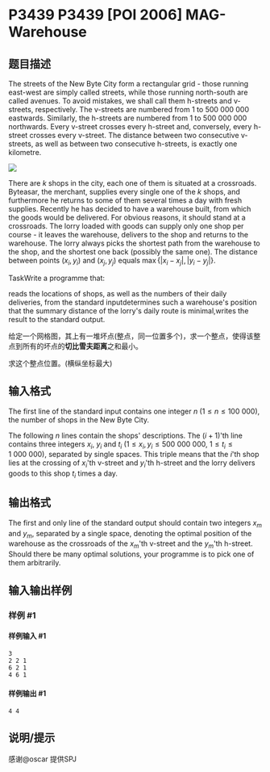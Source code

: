 # P3439 P3439 [POI 2006] MAG-Warehouse

## 题目描述

The streets of the New Byte City form a rectangular grid - those running east-west are simply called streets, while those running north-south are called avenues. To avoid mistakes, we shall call them h-streets and v-streets, respectively. The v-streets are numbered from $1$ to $500\ 000\ 000$ eastwards. Similarly, the h-streets are numbered from $1$ to $500\ 000\ 000$ northwards. Every v-street crosses every h-street and, conversely, every h-street crosses every v-street. The distance between two consecutive v-streets, as well as between two consecutive h-streets, is exactly one kilometre.

 ![](https://cdn.luogu.com.cn/upload/pic/6964.png) 

There are $k$ shops in the city, each one of them is situated at a crossroads. Byteasar, the merchant, supplies every single one of the $k$ shops, and furthermore he returns to some of them several times a day with fresh supplies. Recently he has decided to have a warehouse built, from which the goods would be delivered. For obvious reasons, it should stand at a crossroads. The lorry loaded with goods can supply only one shop per course - it leaves the warehouse, delivers to the shop and returns to the warehouse. The lorry always picks the shortest path from the warehouse to the shop, and the shortest one back (possibly the same one). The distance between points $(x_i, y_i)$ and $(x_j, y_j)$ equals $\max \{ |x_i - x_j|, |y_i - y_j| \}$.

TaskWrite a programme that:

reads the locations of shops, as well as the numbers of their daily deliveries, from the standard inputdetermines such a warehouse's position that the summary distance of the lorry's daily route is minimal,writes the result to the standard output.

给定一个网格图，其上有一堆坏点(整点，同一位置多个)，求一个整点，使得该整点到所有的坏点的**切比雪夫距离**之和最小。

求这个整点位置。(横纵坐标最大)


## 输入格式

The first line of the standard input contains one integer $n$ ($1 \le n \le 100\ 000$), the number of shops in the New Byte City.

The following $n$ lines contain the shops' descriptions. The $(i+1)$'th line contains three integers $x_i$, $y_i$ and $t_i$ ($1 \le x_i, y_i \le 500\ 000\ 000$, $1 \le t_i \le 1\ 000\ 000$), separated by single spaces. This triple means that the $i$'th shop lies at the crossing of $x_i$'th v-street and $y_i$'th h-street and the lorry delivers goods to this shop $t_i$ times a day.


## 输出格式

The first and only line of the standard output should contain two integers $x_m$ and $y_m$, separated by a single space, denoting the optimal position of the warehouse as the crossroads of the $x_m$'th v-street and the $y_m$'th h-street. Should there be many optimal solutions, your programme is to pick one of them arbitrarily.


## 输入输出样例

### 样例 #1

#### 样例输入 #1

```
3
2 2 1
6 2 1
4 6 1
```

#### 样例输出 #1

```
4 4
```

## 说明/提示

感谢@oscar 提供SPJ

